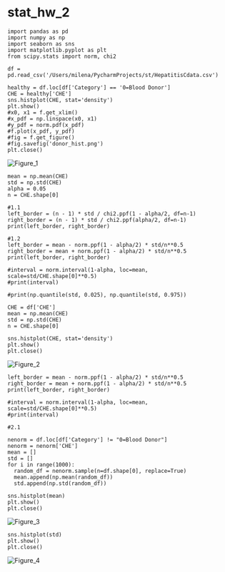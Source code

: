# stat_hw_2

    import pandas as pd
    import numpy as np
    import seaborn as sns
    import matplotlib.pyplot as plt
    from scipy.stats import norm, chi2

    df = pd.read_csv('/Users/milena/PycharmProjects/st/HepatitisCdata.csv')

    healthy = df.loc[df['Category'] == '0=Blood Donor']
    CHE = healthy['CHE']
    sns.histplot(CHE, stat='density')
    plt.show()
    #x0, x1 = f.get_xlim()
    #x_pdf = np.linspace(x0, x1)
    #y_pdf = norm.pdf(x_pdf)
    #f.plot(x_pdf, y_pdf)
    #fig = f.get_figure()
    #fig.savefig('donor_hist.png')
    plt.close()
  
![Figure_1](https://user-images.githubusercontent.com/60537367/155900396-045deed1-a32d-41ff-bde4-eea945d4e49d.png)

    mean = np.mean(CHE)
    std = np.std(CHE)
    alpha = 0.05
    n = CHE.shape[0]

    #1.1
    left_border = (n - 1) * std / chi2.ppf(1 - alpha/2, df=n-1)
    right_border = (n - 1) * std / chi2.ppf(alpha/2, df=n-1)
    print(left_border, right_border)

    #1.2
    left_border = mean - norm.ppf(1 - alpha/2) * std/n**0.5
    right_border = mean + norm.ppf(1 - alpha/2) * std/n**0.5
    print(left_border, right_border)

    #interval = norm.interval(1-alpha, loc=mean, scale=std/CHE.shape[0]**0.5)
    #print(interval)

    #print(np.quantile(std, 0.025), np.quantile(std, 0.975))

    CHE = df['CHE']
    mean = np.mean(CHE)
    std = np.std(CHE)
    n = CHE.shape[0]

    sns.histplot(CHE, stat='density')
    plt.show()
    plt.close()
  
![Figure_2](https://user-images.githubusercontent.com/60537367/155900409-0ea76c75-b6cf-4118-8eda-302e596d2014.png)


    left_border = mean - norm.ppf(1 - alpha/2) * std/n**0.5
    right_border = mean + norm.ppf(1 - alpha/2) * std/n**0.5
    print(left_border, right_border)

    #interval = norm.interval(1-alpha, loc=mean, scale=std/CHE.shape[0]**0.5)
    #print(interval)

    #2.1

    nenorm = df.loc[df['Category'] != "0=Blood Donor"]
    nenorm = nenorm['CHE']
    mean = []
    std = []
    for i in range(1000):
      random_df = nenorm.sample(n=df.shape[0], replace=True)
      mean.append(np.mean(random_df))
      std.append(np.std(random_df))

    sns.histplot(mean)
    plt.show()
    plt.close()
  
![Figure_3](https://user-images.githubusercontent.com/60537367/155900438-efe27afd-930a-4df5-816c-6e9aac3398d4.png)

    sns.histplot(std)
    plt.show()
    plt.close()

![Figure_4](https://user-images.githubusercontent.com/60537367/155900443-eb2f117e-6f58-4b52-a8a9-f19c7354091f.png)
